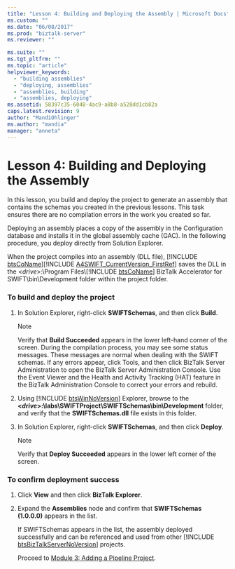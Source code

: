 ```yaml
---
title: "Lesson 4: Building and Deploying the Assembly | Microsoft Docs"
ms.custom: ""
ms.date: "06/08/2017"
ms.prod: "biztalk-server"
ms.reviewer: ""

ms.suite: ""
ms.tgt_pltfrm: ""
ms.topic: "article"
helpviewer_keywords: 
  - "building assemblies"
  - "deploying, assemblies"
  - "assemblies, building"
  - "assemblies, deploying"
ms.assetid: 58397c35-6048-4ac9-a8b8-a528dd1cb82a
caps.latest.revision: 9
author: "MandiOhlinger"
ms.author: "mandia"
manager: "anneta"
---
```

# Lesson 4: Building and Deploying the Assembly
In this lesson, you build and deploy the project to generate an assembly that contains the schemas you created in the previous lessons. This task ensures there are no compilation errors in the work you created so far.  
  
 Deploying an assembly places a copy of the assembly in the Configuration database and installs it in the global assembly cache (GAC). In the following procedure, you deploy directly from Solution Explorer.  
  
 When the project compiles into an assembly (DLL file), [!INCLUDE [btsCoName](../../includes/btsconame-md.md)][!INCLUDE [A4SWIFT_CurrentVersion_FirstRef](../../includes/a4swift-currentversion-firstref-md.md)] saves the DLL in the \<<em>drive</em>\>:\Program Files\\[!INCLUDE [btsCoName](../../includes/btsconame-md.md)] BizTalk Accelerator for SWIFT\bin\Development folder within the project folder.  
  
### To build and deploy the project  
  
1. In Solution Explorer, right-click **SWIFTSchemas**, and then click **Build**.  
  
   > [!NOTE]
   >  Verify that **Build Succeeded** appears in the lower left-hand corner of the screen. During the compilation process, you may see some status messages. These messages are normal when dealing with the SWIFT schemas. If any errors appear, click Tools, and then click BizTalk Server Administration to open the BizTalk Server Administration Console. Use the Event Viewer and the Health and Activity Tracking (HAT) feature in the BizTalk Administration Console to correct your errors and rebuild.  
  
2. Using [!INCLUDE [btsWinNoVersion](../../includes/btswinnoversion-md.md)] Explorer, browse to the <strong>\<<em>drive</em>\>:\labs\SWIFTProject\SWIFTSchemas\bin\Development</strong> folder, and verify that the <strong>SWIFTSchemas.dll</strong> file exists in this folder.  
  
3. In Solution Explorer, right-click **SWIFTSchemas**, and then click **Deploy**.  
  
   > [!NOTE]
   >  Verify that **Deploy Succeeded** appears in the lower left corner of the screen.  
  
### To confirm deployment success  
  
1. Click **View** and then click **BizTalk Explorer**.  
  
2. Expand the **Assemblies** node and confirm that **SWIFTSchemas (1.0.0.0)** appears in the list.  
  
    If SWIFTSchemas appears in the list, the assembly deployed successfully and can be referenced and used from other [!INCLUDE [btsBizTalkServerNoVersion](../../includes/btsbiztalkservernoversion-md.md)] projects.  
  
   Proceed to [Module 3: Adding a Pipeline Project](../../adapters-and-accelerators/accelerator-swift/module-3-adding-a-pipeline-project.md).